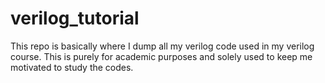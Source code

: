 # verilog_tutorial

This repo is basically where I dump all my verilog code used in my verilog course. This is purely for academic purposes and solely used to keep me motivated to study the codes.
